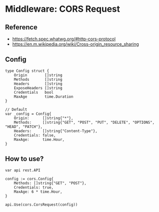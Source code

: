 # Middleware: CORS Request

## Reference 
- https://fetch.spec.whatwg.org/#http-cors-protocol
- https://en.m.wikipedia.org/wiki/Cross-origin_resource_sharing

## Config
```
type Config struct {
	Origin        []string
	Methods       []string
	Headers       []string
	ExposeHeaders []string
	Credentials   bool
	MaxAge        time.Duration
}

// Default
var _config = Config{
	Origin:      []string{"*"},
	Methods:     []string{"GET", "POST", "PUT", "DELETE", "OPTIONS", "HEAD", "PATCH"},
	Headers:     []string{"Content-Type"},
	Credentials: false,
	MaxAge:      time.Hour,
}
```

## How to use?

```
var api rest.API

config := cors.Config{
    Methods: []string{"GET", "POST"},
    Credentials: true,
    MaxAge: 6 * time.Hour,
}

api.Use(cors.CorsRequest(config))

```